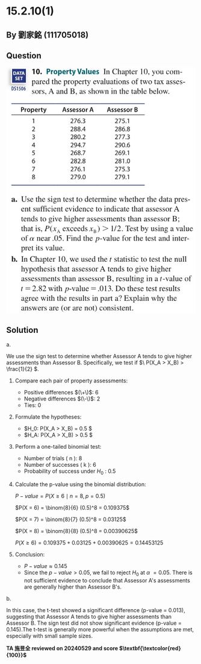 # 15.2.10(1)
## By 劉家銘 (111705018)

## Question
![image](https://github.com/HWTeng-Course/202402-Statistics/blob/main/Images/15.2.10.jpg)


## Solution
a.

We use the sign test to determine whether Assessor A tends to give higher assessments than Assessor B. Specifically, we test if $\ P(X_A > X_B) > \frac{1}{2} \$.

1. Compare each pair of property assessments:
    - Positive differences $(\+\)$: 6
    - Negative differences $(\-\)$: 2
    - Ties: 0

2. Formulate the hypotheses:
    - $H_0: P(X_A > X_B) = 0.5 $
    - $H_A: P(X_A > X_B) > 0.5 $

3. Perform a one-tailed binomial test:
    - Number of trials ( n ): 8
    - Number of successes ( k ): 6
    - Probability of success under $H_0$ : 0.5

4. Calculate the p-value using the binomial distribution:
    
    ${P-value} = P(X \geq 6 \mid n = 8, p = 0.5)$
    
    
    $P(X = 6) = \binom{8}{6} (0.5)^8 = 0.109375$
    
    
    $P(X = 7) = \binom{8}{7} (0.5)^8 = 0.03125$
    
    $P(X = 8) = \binom{8}{8} (0.5)^8 = 0.00390625$
    
    $P(X \geq 6) = 0.109375 + 0.03125 + 0.00390625 = 0.14453125$
    

5. Conclusion:
    - $P-value ≈ 0.145$
    - Since the $p-value > 0.05$, we fail to reject $H_0$ at $\alpha\ = 0.05$. There is not sufficient evidence to conclude that Assessor A's assessments are generally higher than Assessor B's.

b.

In this case, the t-test showed a significant difference (p-value = 0.013), suggesting that Assessor A tends to give higher assessments than Assessor B. The sign test did not show significant evidence (p-value = 0.145).The t-test is generally more powerful when the assumptions are met, especially with small sample sizes. 

**TA 施昱全 reviewed on 20240529 and score $\textbf{\textcolor{red}{100}}$**
